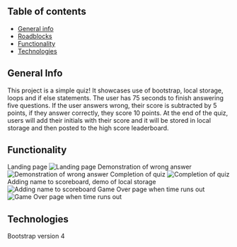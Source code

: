 ## Table of contents

- [General info](#general-info)
- [Roadblocks](#roadblocks)
- [Functionality](#functionality)
- [Technologies](#technologies)

## General Info

This project is a simple quiz! It showcases use of bootstrap, local storage, loops and if else statements. The user has 75 seconds to finish answering five questions. If the user answers wrong, their score is subtracted by 5 points, if they answer correctly, they score 10 points. At the end of the quiz, users will add their initials with their score and it will be stored in local storage and then posted to the high score leaderboard.

## Functionality

Landing page
![Landing page](https://github.com/brer4449/homework4APIs/blob/master/assets/images/quiz1.png)
Demonstration of wrong answer
![Demonstration of wrong answer](https://github.com/brer4449/homework4APIs/blob/master/assets/images/quiz2.png)
Completion of quiz
![Completion of quiz](https://github.com/brer4449/homework4APIs/blob/master/assets/images/quiz3.png)
Adding name to scoreboard, demo of local storage
![Adding name to scoreboard](https://github.com/brer4449/homework4APIs/blob/master/assets/images/quiz4.png)
Game Over page when time runs out
![Game Over page when time runs out](https://github.com/brer4449/homework4APIs/blob/master/assets/images/quiz5.png)

## Technologies

Bootstrap version 4
